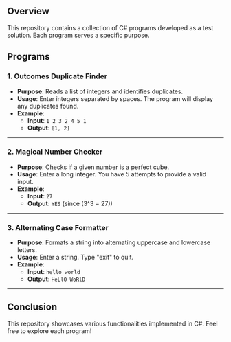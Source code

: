 ## Overview
This repository contains a collection of C# programs developed as a test solution. Each program serves a specific purpose.

## Programs

### 1. Outcomes Duplicate Finder
- **Purpose**: Reads a list of integers and identifies duplicates.
- **Usage**: Enter integers separated by spaces. The program will display any duplicates found.
- **Example**: 
  - **Input**: `1 2 3 2 4 5 1`
  - **Output**: `[1, 2]`

---

### 2. Magical Number Checker
- **Purpose**: Checks if a given number is a perfect cube.
- **Usage**: Enter a long integer. You have 5 attempts to provide a valid input.
- **Example**: 
  - **Input**: `27`
  - **Output**: `YES` (since \(3^3 = 27\))

---

### 3. Alternating Case Formatter
- **Purpose**: Formats a string into alternating uppercase and lowercase letters.
- **Usage**: Enter a string. Type "exit" to quit.
- **Example**: 
  - **Input**: `hello world`
  - **Output**: `HeLlO WoRlD`

---

## Conclusion
This repository showcases various functionalities implemented in C#. Feel free to explore each program!
